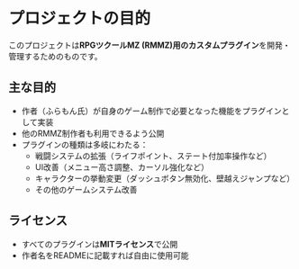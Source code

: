 # プロジェクトの目的

このプロジェクトは**RPGツクールMZ (RMMZ)用のカスタムプラグイン**を開発・管理するためのものです。

## 主な目的
- 作者（ふらもん氏）が自身のゲーム制作で必要となった機能をプラグインとして実装
- 他のRMMZ制作者も利用できるよう公開
- プラグインの種類は多岐にわたる：
  - 戦闘システムの拡張（ライフポイント、ステート付加率操作など）
  - UI改善（メニュー高さ調整、カーソル強化など）
  - キャラクターの挙動変更（ダッシュボタン無効化、壁越えジャンプなど）
  - その他のゲームシステム改善

## ライセンス
- すべてのプラグインは**MITライセンス**で公開
- 作者名をREADMEに記載すれば自由に使用可能

